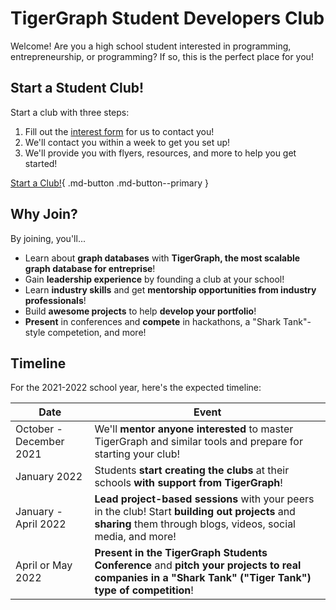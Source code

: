 # TigerGraph Student Developers Club

Welcome! Are you a high school student interested in programming, entrepreneurship, or programming? If so, this is the perfect place for you!

## Start a Student Club!

Start a club with three steps:

1. Fill out the [interest form](https://bit.ly/3o1Tonz) for us to contact you!
1. We'll contact you within a week to get you set up!
1. We'll provide you with flyers, resources, and more to help you get started!

[Start a Club!](https://bit.ly/3o1Tonz){ .md-button .md-button--primary }

## Why Join?

By joining, you'll...

* Learn about **graph databases** with **TigerGraph, the most scalable graph database for entreprise**!
* Gain **leadership experience** by founding a club at your school!
* Learn **industry skills** and get **mentorship opportunities from industry professionals**!
* Build **awesome projects** to help **develop your portfolio**!
* **Present** in conferences and **compete** in hackathons, a "Shark Tank"-style competetion, and more!

## Timeline

For the 2021-2022 school year, here's the expected timeline:

| Date        | Event       |
| ----------- | ----------- |
| October - December 2021      | We'll **mentor anyone interested** to master TigerGraph and similar tools and prepare for starting your club!       |
| January 2022   | Students **start creating the clubs** at their schools **with support from TigerGraph**!        |
| January - April 2022 | **Lead project-based sessions** with your peers in the club! Start **building out projects** and **sharing** them through blogs, videos, social media, and more!   |
| April or May 2022 | **Present in the TigerGraph Students Conference** and **pitch your projects to real companies in a "Shark Tank" ("Tiger Tank") type of competition**! |
